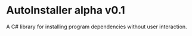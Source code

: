 # AutoInstaller alpha v0.1
A C# library for installing program dependencies without user interaction.
